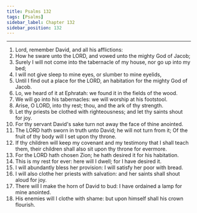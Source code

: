 ```yaml
---
title: Psalms 132
tags: [Psalms]
sidebar_label: Chapter 132
sidebar_position: 132
---
```


---
1. Lord, remember David, and all his afflictions:
2. How he sware unto the LORD, and vowed unto the mighty God of Jacob;
3. Surely I will not come into the tabernacle of my house, nor go up into my bed;
4. I will not give sleep to mine eyes, or slumber to mine eyelids,
5. Until I find out a place for the LORD, an habitation for the mighty God of Jacob.
6. Lo, we heard of it at Ephratah: we found it in the fields of the wood.
7. We will go into his tabernacles: we will worship at his footstool.
8. Arise, O LORD, into thy rest; thou, and the ark of thy strength.
9. Let thy priests be clothed with righteousness; and let thy saints shout for joy.
10. For thy servant David's sake turn not away the face of thine anointed.
11. The LORD hath sworn in truth unto David; he will not turn from it; Of the fruit of thy body will I set upon thy throne.
12. If thy children will keep my covenant and my testimony that I shall teach them, their children shall also sit upon thy throne for evermore.
13. For the LORD hath chosen Zion; he hath desired it for his habitation.
14. This is my rest for ever: here will I dwell; for I have desired it.
15. I will abundantly bless her provision: I will satisfy her poor with bread.
16. I will also clothe her priests with salvation: and her saints shall shout aloud for joy.
17. There will I make the horn of David to bud: I have ordained a lamp for mine anointed.
18. His enemies will I clothe with shame: but upon himself shall his crown flourish.